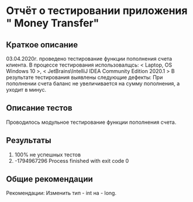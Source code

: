 # Отчёт о тестировании приложения   " Money Transfer" 

## Краткое описание 
 03.04.2020г. проведено тестирование функции пополнения счета клиента. 
 В процессе тестирования использовалщсь: < Laptop, OS Windows 10 >, < JetBrains\IntelliJ IDEA Community Edition 2020.1 >
 В результате тестирования выявлены следующие дефекты: При пополнении счета баланс не увеличивается на сумму пополнения, а уходит в минус.

## Описание тестов
 Проводилось модульное тестирование функции пополнения счета.

## Результаты
 1. 100% не успешных тестов
 2. -1794967296
    Process finished with exit code 0
## Общие рекомендации
 Рекомендации: Изменить тип - int на - long.
